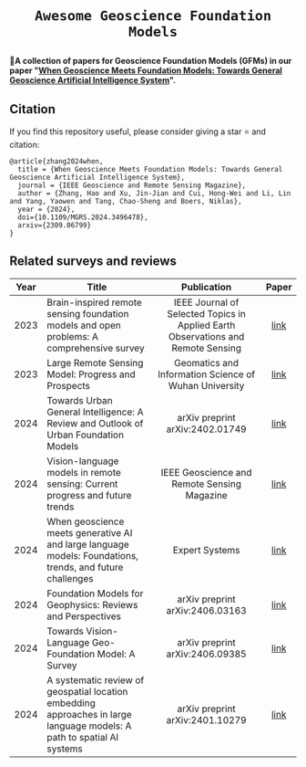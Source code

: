 
# <p align=center>`Awesome Geoscience Foundation Models`</p>

:star2:**A collection of papers for Geoscience Foundation Models (GFMs) in our paper "[When Geoscience Meets Foundation Models: Towards General Geoscience Artificial Intelligence System](https://arxiv.org/abs/2309.06799)".**


## Citation

If you find this repository useful, please consider giving a star :star: and citation:

```
@article{zhang2024when,
  title = {When Geoscience Meets Foundation Models: Towards General Geoscience Artificial Intelligence System},
  journal = {IEEE Geoscience and Remote Sensing Magazine},
  author = {Zhang, Hao and Xu, Jin-Jian and Cui, Hong-Wei and Li, Lin and Yang, Yaowen and Tang, Chao-Sheng and Boers, Niklas},
  year = {2024},
  doi={10.1109/MGRS.2024.3496478},
  arxiv={2309.06799}
}
```

## Related surveys and reviews
|Year|Title|Publication|Paper|
|:---:|---|:---:|:---:|
|2023|Brain-inspired remote sensing foundation models and open problems: A comprehensive survey|IEEE Journal of Selected Topics in Applied Earth Observations and Remote Sensing|[link](https://ieeexplore.ieee.org/abstract/document/10254282/)|
|2023|Large Remote Sensing Model: Progress and Prospects|Geomatics and Information Science of Wuhan University|[link](http://ch.whu.edu.cn/en/article/doi/10.13203/j.whugis20230341)|
|2024|Towards Urban General Intelligence: A Review and Outlook of Urban Foundation Models|arXiv preprint arXiv:2402.01749|[link](https://arxiv.org/abs/2402.01749)|
|2024|Vision-language models in remote sensing: Current progress and future trends|IEEE Geoscience and Remote Sensing Magazine|[link](https://ieeexplore.ieee.org/abstract/document/10506064/)|
|2024|When geoscience meets generative AI and large language models: Foundations, trends, and future challenges|Expert Systems|[link](https://onlinelibrary.wiley.com/doi/abs/10.1111/exsy.13654)|
|2024|Foundation Models for Geophysics: Reviews and Perspectives|arXiv preprint arXiv:2406.03163|[link](https://arxiv.org/abs/2406.03163)|
|2024|Towards Vision-Language Geo-Foundation Model: A Survey|arXiv preprint arXiv:2406.09385|[link](https://arxiv.org/abs/2406.09385)|
|2024|A systematic review of geospatial location embedding approaches in large language models: A path to spatial AI systems|arXiv preprint arXiv:2401.10279|[link](https://arxiv.org/abs/2401.10279)|
